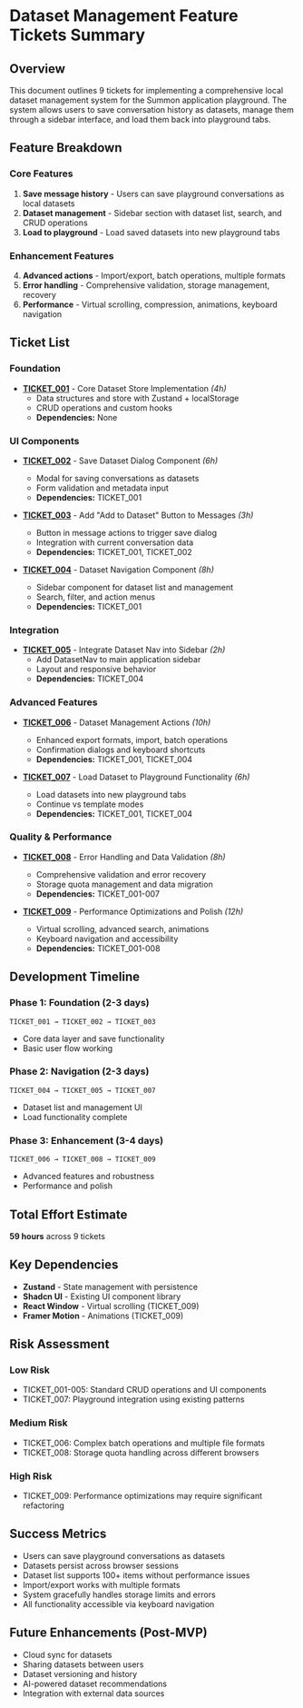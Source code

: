 # Dataset Management Feature Tickets Summary

## Overview
This document outlines 9 tickets for implementing a comprehensive local dataset management system for the Summon application playground. The system allows users to save conversation history as datasets, manage them through a sidebar interface, and load them back into playground tabs.

## Feature Breakdown

### Core Features
1. **Save message history** - Users can save playground conversations as local datasets
2. **Dataset management** - Sidebar section with dataset list, search, and CRUD operations  
3. **Load to playground** - Load saved datasets into new playground tabs

### Enhancement Features
4. **Advanced actions** - Import/export, batch operations, multiple formats
5. **Error handling** - Comprehensive validation, storage management, recovery
6. **Performance** - Virtual scrolling, compression, animations, keyboard navigation

## Ticket List

### Foundation
- **[TICKET_001](./TICKET_001.md)** - Core Dataset Store Implementation *(4h)*
  - Data structures and store with Zustand + localStorage
  - CRUD operations and custom hooks
  - **Dependencies:** None

### UI Components  
- **[TICKET_002](./TICKET_002.md)** - Save Dataset Dialog Component *(6h)*
  - Modal for saving conversations as datasets
  - Form validation and metadata input
  - **Dependencies:** TICKET_001

- **[TICKET_003](./TICKET_003.md)** - Add "Add to Dataset" Button to Messages *(3h)*
  - Button in message actions to trigger save dialog
  - Integration with current conversation data
  - **Dependencies:** TICKET_001, TICKET_002

- **[TICKET_004](./TICKET_004.md)** - Dataset Navigation Component *(8h)*
  - Sidebar component for dataset list and management
  - Search, filter, and action menus
  - **Dependencies:** TICKET_001

### Integration
- **[TICKET_005](./TICKET_005.md)** - Integrate Dataset Nav into Sidebar *(2h)*
  - Add DatasetNav to main application sidebar
  - Layout and responsive behavior
  - **Dependencies:** TICKET_004

### Advanced Features
- **[TICKET_006](./TICKET_006.md)** - Dataset Management Actions *(10h)*
  - Enhanced export formats, import, batch operations
  - Confirmation dialogs and keyboard shortcuts
  - **Dependencies:** TICKET_001, TICKET_004

- **[TICKET_007](./TICKET_007.md)** - Load Dataset to Playground Functionality *(6h)*
  - Load datasets into new playground tabs
  - Continue vs template modes
  - **Dependencies:** TICKET_001, TICKET_004

### Quality & Performance
- **[TICKET_008](./TICKET_008.md)** - Error Handling and Data Validation *(8h)*
  - Comprehensive validation and error recovery
  - Storage quota management and data migration
  - **Dependencies:** TICKET_001-007

- **[TICKET_009](./TICKET_009.md)** - Performance Optimizations and Polish *(12h)*
  - Virtual scrolling, advanced search, animations
  - Keyboard navigation and accessibility
  - **Dependencies:** TICKET_001-008

## Development Timeline

### Phase 1: Foundation (2-3 days)
```
TICKET_001 → TICKET_002 → TICKET_003
```
- Core data layer and save functionality
- Basic user flow working

### Phase 2: Navigation (2-3 days)  
```
TICKET_004 → TICKET_005 → TICKET_007
```
- Dataset list and management UI
- Load functionality complete

### Phase 3: Enhancement (3-4 days)
```
TICKET_006 → TICKET_008 → TICKET_009
```
- Advanced features and robustness
- Performance and polish

## Total Effort Estimate
**59 hours** across 9 tickets

## Key Dependencies
- **Zustand** - State management with persistence
- **Shadcn UI** - Existing UI component library
- **React Window** - Virtual scrolling (TICKET_009)
- **Framer Motion** - Animations (TICKET_009)

## Risk Assessment

### Low Risk
- TICKET_001-005: Standard CRUD operations and UI components
- TICKET_007: Playground integration using existing patterns

### Medium Risk  
- TICKET_006: Complex batch operations and multiple file formats
- TICKET_008: Storage quota handling across different browsers

### High Risk
- TICKET_009: Performance optimizations may require significant refactoring

## Success Metrics
- Users can save playground conversations as datasets
- Datasets persist across browser sessions
- Dataset list supports 100+ items without performance issues
- Import/export works with multiple formats
- System gracefully handles storage limits and errors
- All functionality accessible via keyboard navigation

## Future Enhancements (Post-MVP)
- Cloud sync for datasets
- Sharing datasets between users
- Dataset versioning and history
- AI-powered dataset recommendations
- Integration with external data sources 